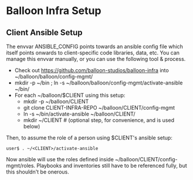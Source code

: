 Balloon Infra Setup
===================

Client Ansible Setup
--------------------

The envvar ANSIBLE_CONFIG points towards an ansible config file which itself
points onwards to client-specific code libraries, data, etc. You can manage
this envvar manually, or you can use the following tool & process.

* Check out https://github.com/balloon-studios/balloon-infra into ~/balloon/balloon/config-mgmt/
* mkdir -p ~/bin ; ln -s ~/balloon/balloon/config-mgmt/activate-ansible ~/bin/
* For each ~/balloon/$CLIENT using this setup:
    * mkdir -p ~/balloon/CLIENT
    * git clone CLIENT-INFRA-REPO ~/balloon/CLIENT/config-mgmt
    * ln -s ~/bin/activate-ansible ~/balloon/CLIENT/
    * mkdir ~/CLIENT # (optional step, for convenience, and is used below)

Then, to assume the role of a person using $CLIENT's ansible setup:

`user$ . ~/<CLIENT>/activate-ansible`

Now ansible will use the roles defined inside
~/balloon/CLIENT/config-mgmt/roles. Playbooks and inventories still have to be
referenced fully, but this shouldn't be onerous.
